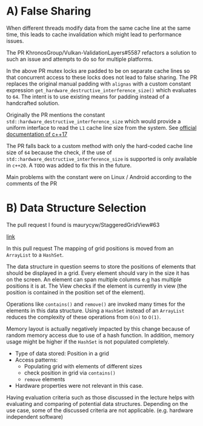 # A) False Sharing
When different threads modify data from the same cache line at the same time, this leads to cache invalidation which might lead to performance issues.

The PR KhronosGroup/Vulkan-ValidationLayers#5587 refactors a solution to such an issue and attempts to do so for multiple platforms.

In the above PR mutex locks are padded to be on separate cache lines so that concurrent access to these locks does not lead to false sharing.
The PR replaces the original manual padding with `alignas` with a custom constant expression `get_hardware_destructive_interference_size()`
which evaluates to `64`. The intent is to use existing means for padding instead of a handcrafted solution.

Originally the PR mentions the constant `std::hardware_destructive_interference_size` which would provide a uniform interface to read the 
`L1` cache line size from the system. 
See [official documentation of c++17](https://en.cppreference.com/w/cpp/thread/hardware_destructive_interference_size#Notes)

The PR falls back to a custom method with only the hard-coded cache line size of `64` because the check,
if the use of `std::hardware_destructive_interference_size` is supported is only
available in `c++20`. A `TODO` was added to fix this in the future.

Main problems with the constant were on Linux / Android according to the comments of the PR

# B) Data Structure Selection

The pull request I found is maurycyw/StaggeredGridView#63 

[link](https://github.com/maurycyw/StaggeredGridView/pull/63)

In this pull request The mapping of grid positions is moved from an `ArrayList` to a `HashSet`.

The data structure in question seems to store the positions of elements that should be displayed in a grid.
Every element should vary in the size it has on the screen. An element can span multiple columns e.g has multiple positions it is at.
The View checks if the element is currently in view (the position is contained in the position set of the element).

Operations like `contains()` and `remove()` are invoked many times for the elements in this data structure.
Using a `HashSet` instead of an `ArrayList` reduces the complexity of these operations from `O(n)` to `O(1)`.

Memory layout is actually negatively impacted by this change because of random memory access due to
use of a hash function. In addition, memory usage might be higher if the `HashSet` is not populated completely.

* Type of data stored: Position in a grid
* Access patterns:
  * Populating grid with elements of different sizes
  * check position in grid via `contains()`
  * `remove` elements
* Hardware properties were not relevant in this case.

Having evaluation criteria such as those discussed in the lecture helps with evaluating and comparing of potential data structures.
Depending on the use case, some of the discussed criteria are not applicable. (e.g. hardware independent software)
